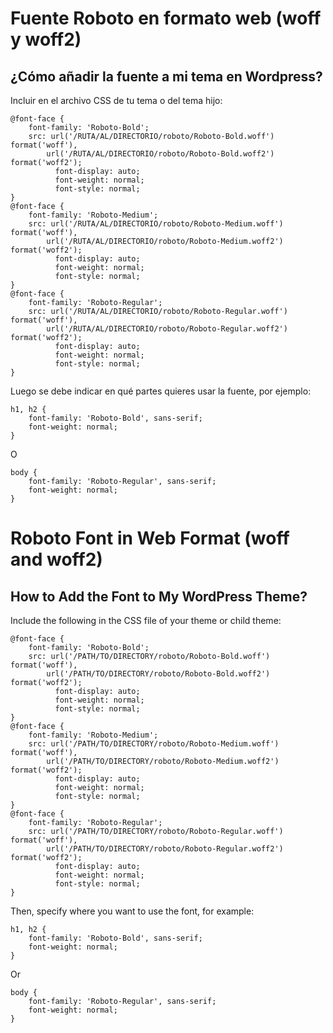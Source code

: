 # Fuente Roboto en formato web (woff y woff2)
## ¿Cómo añadir la fuente a mi tema en Wordpress?
Incluir en el archivo CSS de tu tema o del tema hijo:
```
@font-face {
	font-family: 'Roboto-Bold';
	src: url('/RUTA/AL/DIRECTORIO/roboto/Roboto-Bold.woff') format('woff'),
		url('/RUTA/AL/DIRECTORIO/roboto/Roboto-Bold.woff2') format('woff2');
		  font-display: auto;
		  font-weight: normal;
		  font-style: normal;
}
@font-face {
	font-family: 'Roboto-Medium';
	src: url('/RUTA/AL/DIRECTORIO/roboto/Roboto-Medium.woff') format('woff'),
		url('/RUTA/AL/DIRECTORIO/roboto/Roboto-Medium.woff2') format('woff2');
		  font-display: auto;
		  font-weight: normal;
		  font-style: normal;
}
@font-face {
	font-family: 'Roboto-Regular';
	src: url('/RUTA/AL/DIRECTORIO/roboto/Roboto-Regular.woff') format('woff'),
		url('/RUTA/AL/DIRECTORIO/roboto/Roboto-Regular.woff2') format('woff2');
		  font-display: auto;
		  font-weight: normal;
		  font-style: normal;
}
```
Luego se debe indicar en qué partes quieres usar la fuente, por ejemplo:
```
h1, h2 {
    font-family: 'Roboto-Bold', sans-serif;
    font-weight: normal;
}
```
O
```
body {
    font-family: 'Roboto-Regular', sans-serif;
    font-weight: normal;
}
```
# Roboto Font in Web Format (woff and woff2)
## How to Add the Font to My WordPress Theme?
Include the following in the CSS file of your theme or child theme:
```
@font-face {
	font-family: 'Roboto-Bold';
	src: url('/PATH/TO/DIRECTORY/roboto/Roboto-Bold.woff') format('woff'),
		url('/PATH/TO/DIRECTORY/roboto/Roboto-Bold.woff2') format('woff2');
		  font-display: auto;
		  font-weight: normal;
		  font-style: normal;
}
@font-face {
	font-family: 'Roboto-Medium';
	src: url('/PATH/TO/DIRECTORY/roboto/Roboto-Medium.woff') format('woff'),
		url('/PATH/TO/DIRECTORY/roboto/Roboto-Medium.woff2') format('woff2');
		  font-display: auto;
		  font-weight: normal;
		  font-style: normal;
}
@font-face {
	font-family: 'Roboto-Regular';
	src: url('/PATH/TO/DIRECTORY/roboto/Roboto-Regular.woff') format('woff'),
		url('/PATH/TO/DIRECTORY/roboto/Roboto-Regular.woff2') format('woff2');
		  font-display: auto;
		  font-weight: normal;
		  font-style: normal;
}
```
Then, specify where you want to use the font, for example:
```
h1, h2 {
    font-family: 'Roboto-Bold', sans-serif;
    font-weight: normal;
}
```
Or
```
body {
    font-family: 'Roboto-Regular', sans-serif;
    font-weight: normal;
}
```
